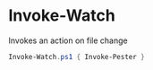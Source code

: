# Invoke-Watch

Invokes an action on file change

```powershell
Invoke-Watch.ps1 { Invoke-Pester }
```
